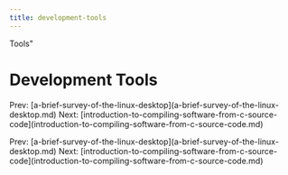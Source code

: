 ```yaml
---
title: development-tools
---
```


Tools\"

# Development Tools

Prev:
\[a-brief-survey-of-the-linux-desktop](a-brief-survey-of-the-linux-desktop.md)
Next:
\[introduction-to-compiling-software-from-c-source-code](introduction-to-compiling-software-from-c-source-code.md)

Prev:
\[a-brief-survey-of-the-linux-desktop](a-brief-survey-of-the-linux-desktop.md)
Next:
\[introduction-to-compiling-software-from-c-source-code](introduction-to-compiling-software-from-c-source-code.md)
